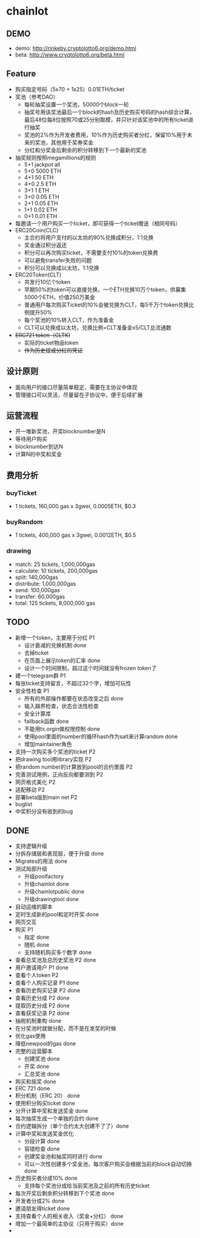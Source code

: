 # chainlot


## DEMO
 * demo: http://rinkeby.cryptolotto6.org/demo.html
 * beta: http://www.cryptolotto6.org/beta.html

## Feature
 * 购买指定号码（5x70 + 1x25）0.01ETH/ticket
 * 奖池（参考DAO）
    * 每轮抽奖设置一个奖池，50000个block一轮
    * 抽奖号用该奖池最后一个block的hash及历史购买号码的hash综合计算，最后48位每8位按照70或25分别取模，并只针对该奖池中的所有ticket进行抽奖
    * 奖池的2%作为开发者费用，10%作为历史购买者分红，保留10%用于未来的奖池，其他用于奖券奖金
    * 分红和分奖金后剩余的积分转移到下一个最新的奖池
 * 抽奖规则按照megamillions的规则
    * 5+1 jackpot all
    * 5+0 5000 ETH
    * 4+1 50 ETH
    * 4+0 2.5 ETH
    * 3+1 1 ETH
    * 3+0 0.05 ETH
    * 2+1 0.05 ETH
    * 1+1 0.02 ETH
    * 0+1 0.01 ETH
 * 每邀请一个用户购买一个ticket，即可获得一个ticket赠送（相同号码）
 * ERC20Coin(CLC)
    * 主合约将用户支付的以太坊的90%兑换成积分，1:1兑换
    * 奖金通过积分返还
    * 积分可以再次购买ticket，不需要支付10%的token兑换费
    * 可以避免transfer失败的问题
    * 积分可以兑换成以太坊，1:1兑换
 * ERC20Token(CLT)
    * 共发行10亿个token
    * 早期50%的token可以直接兑换，一个ETH兑换10万个token，供募集5000个ETH，价值250万美金
    * 普通用户每次购买Ticket的10%会被兑换为CLT，每5千万个token兑换比例提升50%
    * 每个奖池的10%转入CLT，作为准备金
    * CLT可以兑换成以太坊，兑换比例=CLT准备金x5/CLT总流通数
 * ~~ERC721 token（CLTK)~~
    * 实际的ticket物品token
    * ~~作为历史提成分红的凭证~~

   
## 设计原则
 * 面向用户的接口尽量简单稳定，需要在主协议中体现
 * 管理接口可以灵活，尽量留在子协议中，便于后续扩展
 
## 运营流程
 * 开一堆新奖池，开奖blocknumber是N
 * 等待用户购买
 * blocknumber到达N
 * 计算N的中奖和奖金

## 费用分析
 ### buyTicket
 * 1 tickets, 160,000 gas x 3gwei, 0.0005ETH, $0.3
 ### buyRandom
 * 1 tickets, 400,000 gas x 3gwei, 0.0012ETH, $0.5
 ### drawing
 * match: 25 tickets, 1,000,000gas
 * calculate: 10 tickets, 200,000gas
 * split: 140,000gas
 * distribute: 1,000,000gas
 * send: 100,000gas
 * transfer: 60,000gas
 * total: 125 tickets, 8,000,000 gas



## TODO
 * 新增一个token，主要用于分红 P1
   * 设计衰减的兑换机制 done
   * 去掉ticket
   * 在页面上展示token的汇率 done
   * 设计一个时间限制，超过这个时间就没有frozen token了
 * 建一个telegram群 P1
 * 每张ticket支持留言，不超过32个字，增加可玩性
 * 安全性检查 P1
   * 所有的外部操作都要在状态改变之后 done
   * 输入越界检查，状态合法性检查
   * 安全计算库
   * fallback函数 done
   * 不能用tx.orgin做权限控制 done
   * 使用pool里面的number的循环hash作为salt来计算random done
   * 增加maintainer角色
 * 支持一次购买多个奖池的ticket P2
 * 把drawing tool用library实现 P2
 * 把random number的计算放到pool的合约里面 P2
 * 完善测试用例，正向反向都要测到 P2
 * 网页格式美化 P2
 * 适配移动 P2
 * 部署beta版到main net P2
 * buglist
  * 中奖积分没有收到的bug
  
## DONE
 * 支持逻辑升级
  * 分拆存储层和表现层，便于升级 done
  * Migrates的用法 done
 * 测试局部升级
    * 升级poolfactory
    * 升级chainlot done
    * 升级chainlotpublic done
    * 升级drawingtool done
 * 自动运维的脚本
  * 定时生成新的pool和定时开奖 done
 * 网页交互 
  * 购买 P1 
    * 指定 done
    * 随机 done
    * 支持随机购买多个数字 done
  * 查看总奖池及总历史奖池 P2 done
  * 用户邀请用户 P1 done
  * 查看个人token P2
  * 查看个人购买记录 P1 done
  * 查看历史购买记录 P2 done
  * 查看历史分成 P2 done
  * 提取历史分成 P2 done
  * 查看获奖记录 P2 done
 * 抽税机制重构 done
  * 在分奖池时就做分配，而不是在发奖的时候
 * 优化gas使用
  * 降低newpool的gas done
 * 完整的运营脚本
 	* 创建奖池 done
 	* 开奖 done
 	* 汇总奖池 done
 * 购买和摇奖 done
 * ERC 721 done
 * 积分机制（ERC 20） done
 * 使用积分购买ticket done
 * 分开计算中奖和发送奖金 done
 * 每次抽奖生成一个单独的合约 done
 * 合约逻辑拆分（单个合约太大创建不了了）done
 * 计算中奖和发送奖金优化
 	* 分段计算 done
 	* 容错检查 done
 	* 创建奖金池和抽奖同时进行 done
 	* 可以一次性创建多个奖金池，每次客户购买会根据当前的block自动切换 done
 * 历史购买者分成10% done
 	* 支持每个奖池分成给当前奖池及之前的所有历史ticket
 * 每次开奖后剩余积分转移到下个奖池 done
 * 开发者分成2% done
 * 邀请朋友得ticket done
 * 支持查看个人的相关收入（奖金+分红） done
 * 增加一个最简单的主协议（只用于购买）done
 * 
